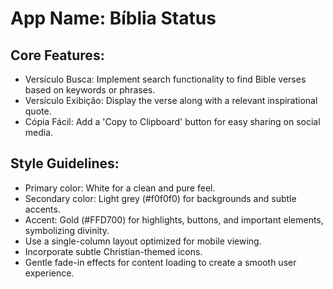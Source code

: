 # **App Name**: Bíblia Status

## Core Features:

- Versículo Busca: Implement search functionality to find Bible verses based on keywords or phrases.
- Versículo Exibição: Display the verse along with a relevant inspirational quote.
- Cópia Fácil: Add a 'Copy to Clipboard' button for easy sharing on social media.

## Style Guidelines:

- Primary color: White for a clean and pure feel.
- Secondary color: Light grey (#f0f0f0) for backgrounds and subtle accents.
- Accent: Gold (#FFD700) for highlights, buttons, and important elements, symbolizing divinity.
- Use a single-column layout optimized for mobile viewing.
- Incorporate subtle Christian-themed icons.
- Gentle fade-in effects for content loading to create a smooth user experience.